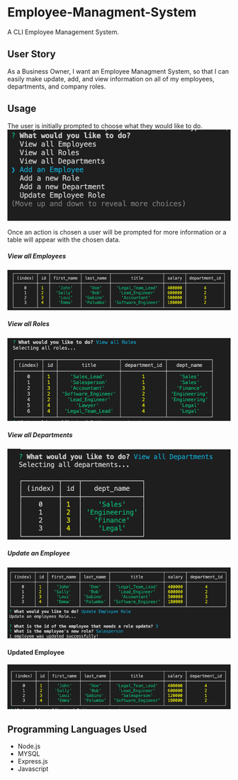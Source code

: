 # Employee-Managment-System

A CLI Employee Management System.

## User Story
As a Business Owner, I want an Employee Managment System, so that I can easily make update, add, and view information on all of my employees, departments, and company roles.

## Usage
The user is initially prompted to choose what they would like to do. 
![Prompt Message](/images/startPrompt.png)

Once an action is chosen a user will be prompted for more information or a table will appear with the chosen data.
##### View all Employees
![Employees](/images/viewEmployees.png)
##### View all Roles
![Roles](/images/viewRoles.png)
##### View all Departments
![Departments](/images/viewDepts.png)
##### Update an Employee
![Update Prompt](/images/updateEmployee.png)
#### Updated Employee
![Updated Employee](/images/updatedEmployee.png)


## Programming Languages Used
* Node.js
* MYSQL 
* Express.js
* Javascript
